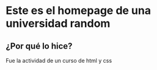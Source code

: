 <html>
  <h1>Este es el homepage de una universidad random</h1>
  <h2>¿Por qué lo hice?</h2>
  <p>Fue la actividad de un curso de html y css</p>
</html>
